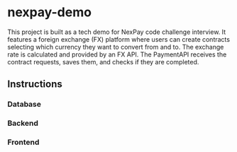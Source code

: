 # nexpay-demo

This project is built as a tech demo for NexPay code challenge interview. It features a foreign exchange (FX) platform where users can create contracts selecting which currency they want to convert from and to. The exchange rate is calculated and provided by an FX API. The PaymentAPI receives the contract requests, saves them, and checks if they are completed.

## Instructions

### Database

### Backend

### Frontend
